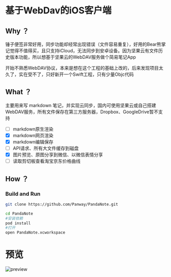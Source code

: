 # 基于WebDav的iOS客户端

## Why ？

锤子便签非常好用，同步功能却经常出现错误（文件容易重复），好用的Bear熊掌记觉得不值得买，且只支持iCloud，无法同步到安卓设备。因为坚果云有文件历史版本功能，所以想基于坚果云的WebDAV服务做个简易笔记App

开始不熟悉WebDAV协议，本来是想在这个工程的基础上改的，后来发现项目太久了，实在受不了，只好新开一个Swift工程，只有少量Objc代码

## What ？

主要用来写 markdown 笔记，并实现云同步，国内可使用坚果云或自己搭建WebDAV服务，所有文件保存在第三方服务器，Dropbox、GoogleDrive暂不支持
- [ ] markdown原生渲染
- [x] markdown网页渲染
- [x] markdown编辑保存
- [ ] API请求、所有大文件缓存到磁盘
- [x] 图片预览、原图分享到微信、以微信表情分享
- [ ] 读取剪切板查看淘宝京东价格曲线

##  How ？

### Build and Run

```bash
git clone https://github.com/Panway/PandaNote.git

cd PandaNote
#安装依赖
pod install
#打开
open PandaNote.xcworkspace
```

# 预览

![preview](https://i.loli.net/2019/09/03/ClPQ842ZIzpXUrc.gif)